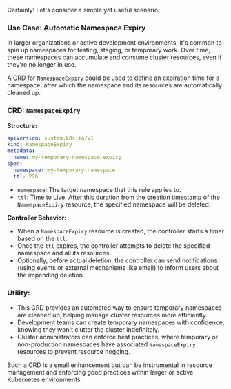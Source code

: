 Certainly! Let's consider a simple yet useful scenario.

### Use Case: Automatic Namespace Expiry

In larger organizations or active development environments, it's common to spin up namespaces for testing, staging, or temporary work. Over time, these namespaces can accumulate and consume cluster resources, even if they're no longer in use.

A CRD for `NamespaceExpiry` could be used to define an expiration time for a namespace, after which the namespace and its resources are automatically cleaned up.

### CRD: `NamespaceExpiry`

**Structure:**
```yaml
apiVersion: custom.k8s.io/v1
kind: NamespaceExpiry
metadata:
  name: my-temporary-namespace-expiry
spec:
  namespace: my-temporary-namespace
  ttl: 72h
```

- `namespace`: The target namespace that this rule applies to.
- `ttl`: Time to Live. After this duration from the creation timestamp of the `NamespaceExpiry` resource, the specified namespace will be deleted.

**Controller Behavior:**
- When a `NamespaceExpiry` resource is created, the controller starts a timer based on the `ttl`.
- Once the `ttl` expires, the controller attempts to delete the specified namespace and all its resources.
- Optionally, before actual deletion, the controller can send notifications (using events or external mechanisms like email) to inform users about the impending deletion.

### Utility:

- This CRD provides an automated way to ensure temporary namespaces are cleaned up, helping manage cluster resources more efficiently.
- Development teams can create temporary namespaces with confidence, knowing they won't clutter the cluster indefinitely.
- Cluster administrators can enforce best practices, where temporary or non-production namespaces have associated `NamespaceExpiry` resources to prevent resource hogging.

Such a CRD is a small enhancement but can be instrumental in resource management and enforcing good practices within larger or active Kubernetes environments.